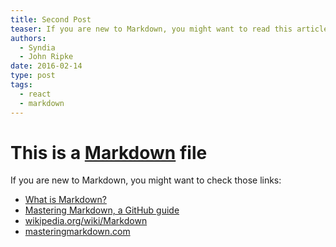 ```yaml
---
title: Second Post
teaser: If you are new to Markdown, you might want to read this article
authors:
  - Syndia
  - John Ripke
date: 2016-02-14
type: post
tags:
  - react
  - markdown
---
```


# This is a [Markdown](https://en.wikipedia.org/wiki/Markdown#Example) file

If you are new to Markdown, you might want to check those links:

- [What is Markdown?](http://whatismarkdown.com/)
- [Mastering Markdown, a GitHub guide](https://guides.github.com/features/mastering-markdown/)
- [wikipedia.org/wiki/Markdown](https://en.wikipedia.org/wiki/Markdown#Example)
- [masteringmarkdown.com](http://masteringmarkdown.com/)